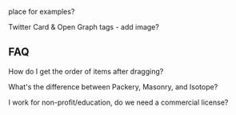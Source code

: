 <!-- breaking jQuery chainability -->

<!-- add jsFiddles example links -->

<!-- commercial buttons -->

<!-- hero buttons -->

place for examples?

<!-- contributing in appendix -->

Twitter Card & Open Graph tags - add image?

<!-- jshint page js -->


## FAQ

How do I get the order of items after dragging?

What's the difference between Packery, Masonry, and Isotope?

I work for non-profit/education, do we need a commercial license?
